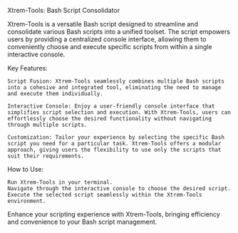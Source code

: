 Xtrem-Tools: Bash Script Consolidator

Xtrem-Tools is a versatile Bash script designed to streamline and consolidate various Bash scripts into a unified toolset. The script empowers users by providing a centralized console interface, allowing them to conveniently choose and execute specific scripts from within a single interactive console.

Key Features:

    Script Fusion: Xtrem-Tools seamlessly combines multiple Bash scripts into a cohesive and integrated tool, eliminating the need to manage and execute them individually.

    Interactive Console: Enjoy a user-friendly console interface that simplifies script selection and execution. With Xtrem-Tools, users can effortlessly choose the desired functionality without navigating through multiple scripts.

    Customization: Tailor your experience by selecting the specific Bash script you need for a particular task. Xtrem-Tools offers a modular approach, giving users the flexibility to use only the scripts that suit their requirements.

How to Use:

    Run Xtrem-Tools in your terminal.
    Navigate through the interactive console to choose the desired script.
    Execute the selected script seamlessly within the Xtrem-Tools environment.

Enhance your scripting experience with Xtrem-Tools, bringing efficiency and convenience to your Bash script management.
